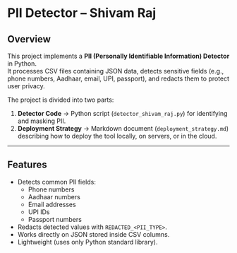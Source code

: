 # PII Detector – Shivam Raj

## Overview
This project implements a **PII (Personally Identifiable Information) Detector** in Python.  
It processes CSV files containing JSON data, detects sensitive fields (e.g., phone numbers, Aadhaar, email, UPI, passport), and redacts them to protect user privacy.  

The project is divided into two parts:  
1. **Detector Code** → Python script (`detector_shivam_raj.py`) for identifying and masking PII.  
2. **Deployment Strategy** → Markdown document (`deployment_strategy.md`) describing how to deploy the tool locally, on servers, or in the cloud.  

---

## Features
- Detects common PII fields:
  - Phone numbers  
  - Aadhaar numbers  
  - Email addresses  
  - UPI IDs  
  - Passport numbers  
- Redacts detected values with `REDACTED_<PII_TYPE>`.  
- Works directly on JSON stored inside CSV columns.  
- Lightweight (uses only Python standard library).  


